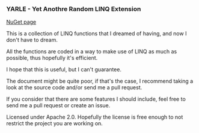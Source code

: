 ### YARLE - Yet Anothre Random LINQ Extension

[NuGet page](https://www.nuget.org/packages/org.flamerat.Yarle/)

This is a collection of LINQ functions that I dreamed of having, and now I don't have to dream.

All the functions are coded in a way to make use of LINQ as much as possible, thus hopefully
it's efficient.

I hope that this is useful, but I can't guarantee.

The document might be quite poor, if that's the case, I recommend taking a look at the source code and/or send me a pull request.

If you consider that there are some features I should include, feel free to send me a pull request or create an issue.

Licensed under Apache 2.0. Hopefully the license is free enough to not restrict the project you are working on.